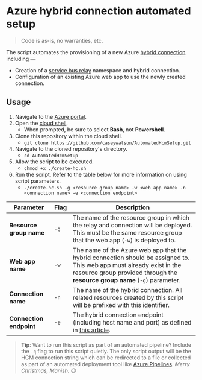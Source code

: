 # Azure hybrid connection automated setup

> Code is as-is, no warranties, etc.

The script automates the provisioning of a new Azure [hybrid connection](https://docs.microsoft.com/en-us/azure/app-service/app-service-hybrid-connections) including —

* Creation of a [service bus relay](https://docs.microsoft.com/en-us/azure/azure-relay/relay-what-is-it) namespace and hybrid connection.
* Configuration of an existing Azure web app to use the newly created connection.

## Usage

1. Navigate to the [Azure portal](https://portal.azure.com).
2. Open the [cloud shell](https://docs.microsoft.com/en-us/azure/cloud-shell/quickstart).
      * When prompted, be sure to select __Bash__, not __Powershell__.
3. Clone this repository within the cloud shell.
      * `git clone https://github.com/caseywatson/AutomatedHcmSetup.git`
4. Navigate to the cloned repository's directory.
      * `cd AutomatedHcmSetup`
5. Allow the script to be executed.
      * `chmod +x ./create-hc.sh`
6. Run the script. Refer to the table below for more information on using script parameters. 
      * `./create-hc.sh -g <resource group name> -w <web app name> -n <connection name> -e <connection endpoint>`
      
| Parameter | Flag | Description |
| --------- | ---- | ----------- |
| __Resource group name__ | `-g` | The name of the resource group in which the relay and connection will be deployed. This must be the same resource group that the web app (`-w`) is deployed to. |
| __Web app name__ | `-w` | The name of the Azure web app that the hybrid connection should be assigned to. This web app must already exist in the resource group provided through the __resource group name__ (`-g`) parameter. |
| __Connection name__ | `-n` | The name of the hybrid connection. All related resources created by this script will be prefixed with this identifier. |
| __Connection endpoint__ | `-e` | The hybrid connection endpoint (including host name and port) as defined in [this article](https://docs.microsoft.com/en-us/azure/app-service/app-service-hybrid-connections#how-it-works). |

> __Tip__: Want to run this script as part of an automated pipeline? Include the `-q` flag to run this script quietly. The only script output will be the HCM connection string which can be redirected to a file or collected as part of an automated deployment tool like [Azure Pipelines](https://azure.microsoft.com/en-us/services/devops/pipelines/). _Merry Christmas, Manish._ 😉




